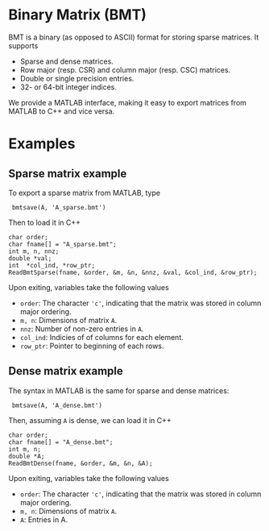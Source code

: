Binary Matrix (BMT) 
==================

BMT is a binary (as opposed to ASCII) format for storing sparse matrices. It supports

+ Sparse and dense matrices.
+ Row major (resp. CSR) and column major (resp. CSC) matrices.
+ Double or single precision entries.
+ 32- or 64-bit integer indices.

We provide a MATLAB interface, making it easy to export matrices from MATLAB to C++ and vice versa.

Examples
========

Sparse matrix example
---------------------

To export a sparse matrix from MATLAB, type
```
 bmtsave(A, 'A_sparse.bmt')
```
Then to load it in C++

```
char order;
char fname[] = "A_sparse.bmt";
int m, n, nnz;
double *val;
int  *col_ind, *row_ptr;
ReadBmtSparse(fname, &order, &m, &n, &nnz, &val, &col_ind, &row_ptr);
```
Upon exiting, variables take the following values
+ `order`: The character `'c'`, indicating that the matrix was stored in column major ordering.
+ `m, n`: Dimensions of matrix `A`.
+ `nnz`: Number of non-zero entries in `A`.
+ `col_ind`: Indicies of of columns for each element.
+ `row_ptr`: Pointer to beginning of each rows.

Dense matrix example
--------------------

The syntax in MATLAB is the same for sparse and dense matrices:
```
 bmtsave(A, 'A_dense.bmt')
```
Then, assuming `A` is dense, we can load it in C++

```
char order;
char fname[] = "A_dense.bmt";
int m, n;
double *A;
ReadBmtDense(fname, &order, &m, &n, &A);
```
Upon exiting, variables take the following values
+ `order`: The character `'c'`, indicating that the matrix was stored in column major ordering.
+ `m, n`: Dimensions of matrix `A`.
+ `A`: Entries in A.

